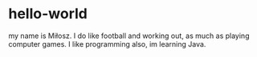 # hello-world

my name is Miłosz.
I do like football and working out, as much as playing computer games.
I like programming also, im learning Java.
